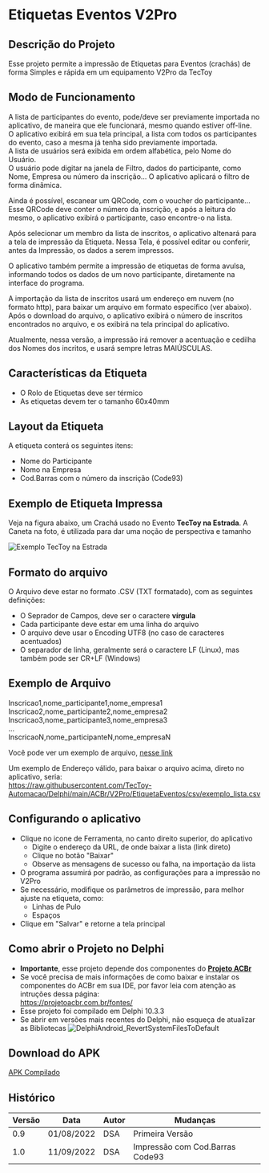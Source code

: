 # Etiquetas Eventos V2Pro

## Descrição do Projeto
Esse projeto permite a impressão de Etiquetas para Eventos (crachás) de forma Simples e rápida em um equipamento V2Pro da TecToy

## Modo de Funcionamento
A lista de participantes do evento, pode/deve ser previamente importada no aplicativo, de maneira que ele funcionará, mesmo quando estiver off-line.  
O aplicativo exibirá em sua tela principal, a lista com todos os participantes do evento, caso a mesma já tenha sido previamente importada.  
A lista de usuários será exibida em ordem alfabética, pelo Nome do Usuário.  
O usuário pode digitar na janela de Filtro, dados do participante, como Nome, Empresa ou número da inscrição... O aplicativo aplicará o filtro de forma dinâmica.

Ainda é possível, escanear um QRCode, com o voucher do participante... Esse QRCode deve conter o número da inscrição, e após a leitura do mesmo, o aplicativo exibirá o participante, caso encontre-o na lista.  

Após selecionar um membro da lista de inscritos, o aplicativo altenará para a tela de impressão da Etiqueta.
Nessa Tela, é possível editar ou conferir, antes da Impressão, os dados a serem impressos.  

O aplicativo também permite a impressão de etiquetas de forma avulsa, informando todos os dados de um novo participante, diretamente na interface do programa.

A importação da lista de inscritos usará um endereço em nuvem (no formato http), para baixar um arquivo em formato específico (ver abaixo).  
Após o download do arquivo, o aplicativo exibirá o número de inscritos encontrados no arquivo, e os exibirá na tela principal do aplicativo.

Atualmente, nessa versão, a impressão irá remover a acentuação e cedilha dos Nomes dos incritos, e usará sempre letras MAIÚSCULAS.

## Características da Etiqueta
- O Rolo de Etiquetas deve ser térmico
- As etiquetas devem ter o tamanho 60x40mm

## Layout da Etiqueta
A etiqueta conterá os seguintes itens:
- Nome do Participante
- Nomo na Empresa
- Cod.Barras com o número da inscrição (Code93)

## Exemplo de Etiqueta Impressa
Veja na figura abaixo, um Crachá usado no Evento **TecToy na Estrada**. A Caneta na foto, é utilizada para dar uma noção de perspectiva e tamanho

![Exemplo TecToy na Estrada](https://github.com/TecToy-Automacao/Delphi/blob/main/ACBr/V2Pro/EtiquetaEventos/img/Exemplo_Cracha_TecToy_na_Estrada.png)

## Formato do arquivo
O Arquivo deve estar no formato .CSV (TXT formatado), com as seguintes definições:
- O Seprador de Campos, deve ser o caractere **vírgula**
- Cada participante deve estar em uma linha do arquivo
- O arquivo deve usar o Encoding UTF8 (no caso de caracteres acentuados)
- O separador de linha, geralmente será o caractere LF (Linux), mas também pode ser CR+LF (Windows)

## Exemplo de Arquivo
Inscricao1,nome_participante1,nome_empresa1  
Inscricao2,nome_participante2,nome_empresa2  
Inscricao3,nome_participante3,nome_empresa3  
...  
InscricaoN,nome_participanteN,nome_empresaN  

Você pode ver um exemplo de arquivo, [nesse link](https://raw.githubusercontent.com/TecToy-Automacao/Delphi/main/ACBr/V2Pro/EtiquetaEventos/csv/exemplo_lista.csv)

Um exemplo de Endereço válido, para baixar o arquivo acima, direto no aplicativo, seria:  
https://raw.githubusercontent.com/TecToy-Automacao/Delphi/main/ACBr/V2Pro/EtiquetaEventos/csv/exemplo_lista.csv

## Configurando o aplicativo
- Clique no icone de Ferramenta, no canto direito superior, do aplicativo  
	- Digite o endereço da URL, de onde baixar a lista (link direto)  
	- Clique no botão "Baixar"  
	- Observe as mensagens de sucesso ou falha, na importação da lista  
- O programa assumirá por padrão, as configurações para a impressão no V2Pro
- Se necessário, modifique os parâmetros de impressão, para melhor ajuste na etiqueta, como:  
	- Linhas de Pulo  
	- Espaços
- Clique em "Salvar" e retorne a tela principal
	
## Como abrir o Projeto no Delphi
- **Importante**, esse projeto depende dos componentes do **[Projeto ACBr](https://projetoacbr.com.br/)**
- Se você precisa de mais informações de como baixar e instalar os componentes do ACBr em sua IDE, por favor leia com atenção as intruções dessa página:  
	https://projetoacbr.com.br/fontes/
- Esse projeto foi compilado em Delphi 10.3.3
- Se abrir em versões mais recentes do Delphi, não esqueça de atualizar as Bibliotecas 
	![DelphiAndroid_RevertSystemFilesToDefault](https://github.com/TecToy-Automacao/Delphi/blob/main/ACBr/V2Pro/EtiquetaEventos/img/DelphiAndroid_RevertSystemFilesToDefault.png)

## Download do APK
[APK Compilado](https://github.com/TecToy-Automacao/Delphi/blob/main/ACBr/V2Pro/EtiquetaEventos/apk/EtiquetaEventos.apk)

## Histórico
| **Versão** | **Data** | **Autor** | **Mudanças** |  
| --- | --- | --- | --- |  
| 0.9 | 01/08/2022 | DSA | Primeira Versão |  
| 1.0 | 11/09/2022 | DSA | Impressão com Cod.Barras Code93 |  
